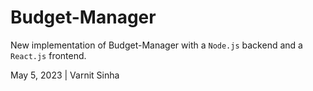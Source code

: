 # Budget-Manager
New implementation of Budget-Manager with a `Node.js` backend and a `React.js` frontend.

May 5, 2023 | Varnit Sinha